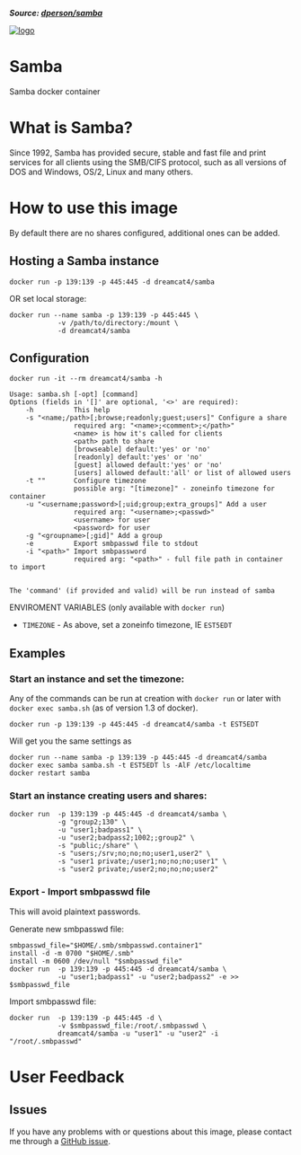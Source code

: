 ***Source: [dperson/samba](https://github.com/dperson/samba)***

[![logo](http://www.samba.org/samba/style/2010/grey/headerPrint.jpg)](https://www.samba.org)

# Samba

Samba docker container

# What is Samba?

Since 1992, Samba has provided secure, stable and fast file and print services
for all clients using the SMB/CIFS protocol, such as all versions of DOS and
Windows, OS/2, Linux and many others.

# How to use this image

By default there are no shares configured, additional ones can be added.

## Hosting a Samba instance

    docker run -p 139:139 -p 445:445 -d dreamcat4/samba

OR set local storage:

    docker run --name samba -p 139:139 -p 445:445 \
                -v /path/to/directory:/mount \
                -d dreamcat4/samba

## Configuration

    docker run -it --rm dreamcat4/samba -h

    Usage: samba.sh [-opt] [command]
    Options (fields in '[]' are optional, '<>' are required):
        -h          This help
        -s "<name;/path>[;browse;readonly;guest;users]" Configure a share
                    required arg: "<name>;<comment>;</path>"
                    <name> is how it's called for clients
                    <path> path to share
                    [browseable] default:'yes' or 'no'
                    [readonly] default:'yes' or 'no'
                    [guest] allowed default:'yes' or 'no'
                    [users] allowed default:'all' or list of allowed users
        -t ""       Configure timezone
                    possible arg: "[timezone]" - zoneinfo timezone for container
        -u "<username;password>[;uid;group;extra_groups]" Add a user
                    required arg: "<username>;<passwd>"
                    <username> for user
                    <password> for user
        -g "<groupname>[;gid]" Add a group
        -e          Export smbpasswd file to stdout
        -i "<path>" Import smbpassword
                    required arg: "<path>" - full file path in container to import


    The 'command' (if provided and valid) will be run instead of samba

ENVIROMENT VARIABLES (only available with `docker run`)

 * `TIMEZONE` - As above, set a zoneinfo timezone, IE `EST5EDT`

## Examples

### Start an instance and set the timezone:

Any of the commands can be run at creation with `docker run` or later with
`docker exec samba.sh` (as of version 1.3 of docker).

    docker run -p 139:139 -p 445:445 -d dreamcat4/samba -t EST5EDT

Will get you the same settings as

    docker run --name samba -p 139:139 -p 445:445 -d dreamcat4/samba
    docker exec samba samba.sh -t EST5EDT ls -AlF /etc/localtime
    docker restart samba

### Start an instance creating users and shares:

    docker run  -p 139:139 -p 445:445 -d dreamcat4/samba \
                -g "group2;130" \
                -u "user1;badpass1" \
                -u "user2;badpass2;1002;;group2" \
                -s "public;/share" \
                -s "users;/srv;no;no;no;user1,user2" \
                -s "user1 private;/user1;no;no;no;user1" \
                -s "user2 private;/user2;no;no;no;user2"

### Export - Import smbpasswd file

This will avoid plaintext passwords.

Generate new smbpasswd file:

    smbpasswd_file="$HOME/.smb/smbpasswd.container1"
    install -d -m 0700 "$HOME/.smb"
    install -m 0600 /dev/null "$smbpasswd_file"
    docker run  -p 139:139 -p 445:445 -d dreamcat4/samba \
                -u "user1;badpass1" -u "user2;badpass2" -e >> $smbpasswd_file

Import smbpasswd file:

    docker run  -p 139:139 -p 445:445 -d \
                -v $smbpasswd_file:/root/.smbpasswd \
                dreamcat4/samba -u "user1" -u "user2" -i "/root/.smbpasswd"


# User Feedback

## Issues

If you have any problems with or questions about this image, please contact me
through a [GitHub issue](https://github.com/dreamcat4/docker-images/issues).

